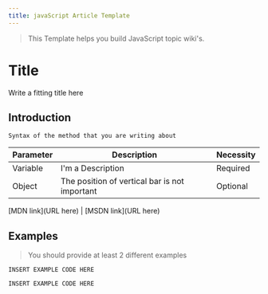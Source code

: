 ```yaml
---
title: javaScript Article Template
---
```

> This Template helps you build JavaScript topic wiki's.

# Title

Write a fitting title here

## Introduction

    Syntax of the method that you are writing about

Parameter | Description | Necessity  
--------- | --------------------------------------------- | ---------  
Variable | I'm a Description | Required  
Object | The position of vertical bar is not important | Optional

[MDN link](URL here) | [MSDN link](URL here)

## Examples

> You should provide at least 2 different examples

    INSERT EXAMPLE CODE HERE

    INSERT EXAMPLE CODE HERE